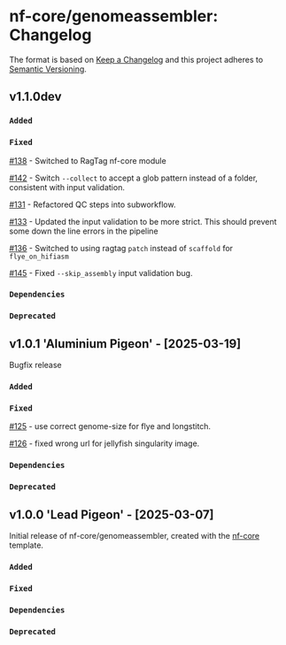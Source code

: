 # nf-core/genomeassembler: Changelog

The format is based on [Keep a Changelog](https://keepachangelog.com/en/1.0.0/)
and this project adheres to [Semantic Versioning](https://semver.org/spec/v2.0.0.html).

## v1.1.0dev

### `Added`

### `Fixed`

[#138](https://github.com/nf-core/genomeassembler/pull/138) - Switched to RagTag nf-core module

[#142](https://github.com/nf-core/genomeassembler/pull/142) - Switch `--collect` to accept a glob pattern instead of a folder, consistent with input validation.

[#131](https://github.com/nf-core/genomeassembler/pull/131) - Refactored QC steps into subworkflow.

[#133](https://github.com/nf-core/genomeassembler/pull/133) - Updated the input validation to be more strict. This should prevent some down the line errors in the pipeline

[#136](https://github.com/nf-core/genomeassembler/pull/136) - Switched to using ragtag `patch` instead of `scaffold` for `flye_on_hifiasm`

[#145](https://github.com/nf-core/genomeassembler/pull/145) - Fixed `--skip_assembly` input validation bug.

### `Dependencies`

### `Deprecated`

## v1.0.1 'Aluminium Pigeon' - [2025-03-19]

Bugfix release

### `Added`

### `Fixed`

[#125](https://github.com/nf-core/genomeassembler/pull/125) - use correct genome-size for flye and longstitch.

[#126](https://github.com/nf-core/genomeassembler/pull/126) - fixed wrong url for jellyfish singularity image.

### `Dependencies`

### `Deprecated`

## v1.0.0 'Lead Pigeon' - [2025-03-07]

Initial release of nf-core/genomeassembler, created with the [nf-core](https://nf-co.re/) template.

### `Added`

### `Fixed`

### `Dependencies`

### `Deprecated`
